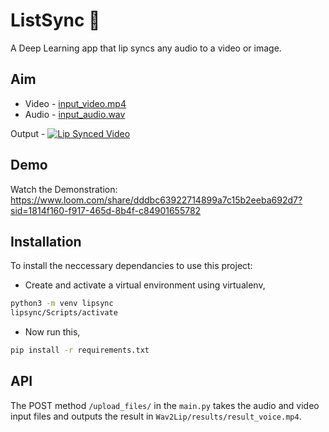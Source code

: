 # ListSync 👄
A Deep Learning app that lip syncs any audio to a video or image.

## Aim
- Video - [input_video.mp4](https://openinapp.co/5cwva)
- Audio - [input_audio.wav](https://openinapp.co/o9vuj)

Output - [![Lip Synced Video](results.gif)](https://github-production-user-asset-6210df.s3.amazonaws.com/72353689/255168903-f9047d31-c30e-4611-bd48-54a520719121.mp4)



## Demo
Watch the Demonstration:  
https://www.loom.com/share/dddbc63922714899a7c15b2eeba692d7?sid=1814f160-f917-465d-8b4f-c84901655782

## Installation
To install the neccessary dependancies to use this project:

- Create and activate a virtual environment using virtualenv,
```bash
python3 -m venv lipsync
lipsync/Scripts/activate
```

- Now run this,
```bash
pip install -r requirements.txt
```

## API
The POST method  `/upload_files/` in the `main.py` takes the audio and video input files and outputs the result in `Wav2Lip/results/result_voice.mp4`.
